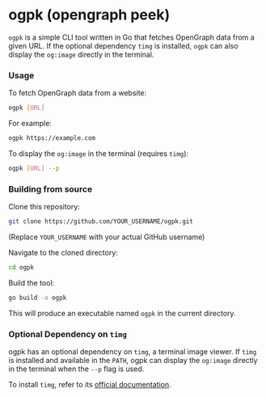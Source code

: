 # ogpk (opengraph peek)

`ogpk` is a simple CLI tool written in Go that fetches OpenGraph data from a given URL. If the optional dependency `timg` is installed, `ogpk` can also display the `og:image` directly in the terminal.


### Usage

To fetch OpenGraph data from a website:
```bash
ogpk [URL]
```

For example:
```bash
ogpk https://example.com
```

To display the `og:image` in the terminal (requires `timg`):
```bash
ogpk [URL] --p
```

### Building from source

Clone this repository:
```bash
git clone https://github.com/YOUR_USERNAME/ogpk.git
```
(Replace `YOUR_USERNAME` with your actual GitHub username)

Navigate to the cloned directory:
```bash
cd ogpk
```

Build the tool:
```bash
go build -o ogpk
```

This will produce an executable named `ogpk` in the current directory.


### Optional Dependency on `timg`

ogpk has an optional dependency on `timg`, a terminal image viewer. If `timg` is installed and available in the `PATH`, ogpk can display the `og:image` directly in the terminal when the `--p` flag is used.

To install `timg`, refer to its [official documentation](https://github.com/hzeller/timg).